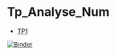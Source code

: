 # Tp_Analyse_Num
- [TP1][TP1]







 [TP1]: https://github.com/yasminaa98/Tp_Analyse_Num/blob/main/TP1/TP1_E.ipynb
 
 
 
 [![Binder](https://mybinder.org/icon.svg)](https://mybinder.org/v2/gh/yasminaa98/Tp_Analyse_Num/main)
